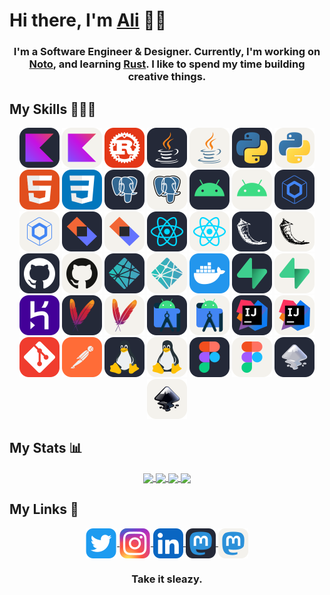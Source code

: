 # Hi there, I'm  <a href="https://alialbaali.com">Ali</a> 👋🏻

<div align="center">

<h3>
 I'm a Software Engineer & Designer. Currently, I'm working on <a href="https://github.com/alialbaali/Noto">Noto</a>, and learning <a href="https://www.rust-lang.org/">Rust</a>. I like to spend my time building creative things.
</h3>

</div>

## My Skills 👨🏻‍💻

<div align="center">

[//]: # (<img src="images/Skills-Light.svg#gh-dark-mode-only" alt="Android" height="500">)
[//]: # (<img src="images/Skills-Dark.svg#gh-light-mode-only" alt="Android" height="500®">)

<img src="images/Kotlin-Dark.svg#gh-light-mode-only" alt="Kotlin" height="64">
<img src="images/Kotlin-Light.svg#gh-dark-mode-only" alt="Kotlin" height="64">
<img src="images/Rust.svg" alt="Rust" height="64">
<img src="images/Java-Dark.svg#gh-light-mode-only" alt="Java" height="64">
<img src="images/Java-Light.svg#gh-dark-mode-only" alt="Java" height="64">
<img src="images/Python-Dark.svg#gh-light-mode-only" alt="Python" height="64">
<img src="images/Python-Light.svg#gh-dark-mode-only" alt="Python" height="64">
<img src="images/HTML.svg" alt="HTML" height="64">
<img src="images/CSS.svg" alt="CSS" height="64">
<img src="images/Postgres-Dark.svg#gh-light-mode-only" alt="Postgres" height="64">
<img src="images/Postgres-Light.svg#gh-dark-mode-only" alt="Postgres" height="64">
<img src="images/Android-Dark.svg#gh-light-mode-only" alt="Android" height="64">
<img src="images/Android-Light.svg#gh-dark-mode-only" alt="Android" height="64">
<img src="images/Compose-Dark.svg#gh-light-mode-only" alt="Compose" height="64">
<img src="images/Compose-Light.svg#gh-dark-mode-only" alt="Compose" height="64">
<img src="images/Ktor-Dark.svg#gh-light-mode-only" alt="Ktor" height="64">
<img src="images/Ktor-Light.svg#gh-dark-mode-only" alt="Ktor" height="64">
<img src="images/React-Dark.svg#gh-light-mode-only" alt="React" height="64">
<img src="images/React-Light.svg#gh-dark-mode-only" alt="React" height="64">
<img src="images/Flask-Dark.svg#gh-light-mode-only" alt="Flask" height="64">
<img src="images/Flask-Light.svg#gh-dark-mode-only" alt="Flask" height="64">
<img src="images/GitHub-Dark.svg#gh-light-mode-only" alt="GitHub" height="64">
<img src="images/GitHub-Light.svg#gh-dark-mode-only" alt="GitHub" height="64">
<img src="images/Netlify-Dark.svg#gh-light-mode-only" alt="Netlify" height="64">
<img src="images/Netlify-Light.svg#gh-dark-mode-only" alt="Netlify" height="64">
<img src="images/Docker.svg" alt="Docker" height="64">
<img src="images/Supabase-Dark.svg#gh-light-mode-only" alt="Supabase" height="64">
<img src="images/Supabase-Light.svg#gh-dark-mode-only" alt="Supabase" height="64">
<img src="images/Heroku.svg" alt="Heroku" height="64">
<img src="images/Maven-Dark.svg#gh-light-mode-only" alt="Maven" height="64">
<img src="images/Maven-Light.svg#gh-dark-mode-only" alt="Maven" height="64">
<img src="images/AndroidStudio-Dark.svg#gh-light-mode-only" alt="AndroidStudio" height="64">
<img src="images/AndroidStudio-Light.svg#gh-dark-mode-only" alt="AndroidStudio" height="64">
<img src="images/IntelliJ-Dark.svg#gh-light-mode-only" alt="IntelliJ" height="64">
<img src="images/IntelliJ-Light.svg#gh-dark-mode-only" alt="IntelliJ" height="64">
<img src="images/Git.svg" alt="Git" height="64">
<img src="images/Postman.svg" alt="Postman" height="64">
<img src="images/Linux-Dark.svg#gh-light-mode-only" alt="Linux" height="64">
<img src="images/Linux-Light.svg#gh-dark-mode-only" alt="Linux" height="64">
<img src="images/Figma-Dark.svg#gh-light-mode-only" alt="Figma" height="64">
<img src="images/Figma-Light.svg#gh-dark-mode-only" alt="Figma" height="64">
<img src="images/Inkscape-Dark.svg#gh-light-mode-only" alt="Inkscape" height="64">
<img src="images/Inkscape-Light.svg#gh-dark-mode-only" alt="Inkscape" height="64">

</div>

## My Stats 📊

<div align="center">

<a href="https://github.com/alialbaali#gh-light-mode-only">
  <img align="center" src="https://github-readme-stats.vercel.app/api?username=alialbaali&hide=prs,contribs&count_private=true&show_icons=true&include_all_commits=true&custom_title=Ali%'s%20GitHub%20Stats&number_format=long&line_height=30&hide_rank=true&border_radius=16&hide_border=true&hide_title=true&theme=github_dark#gh-light-mode-only" />
</a>

<a href="https://github.com/alialbaali#gh-light-mode-only">
  <img align="center" src="https://github-readme-stats.vercel.app/api/top-langs/?username=alialbaali&layout=compact&langs_count=6&border_radius=16&hide_border=true&hide_title=true&theme=github_dark#gh-light-mode-only" />
</a>

<a href="https://github.com/alialbaali#gh-dark-mode-only">
  <img align="center" src="https://github-readme-stats.vercel.app/api?username=alialbaali&hide=prs,contribs&count_private=true&show_icons=true&include_all_commits=true&custom_title=Ali%'s%20GitHub%20Stats&number_format=long&line_height=30&hide_rank=true&border_radius=16&hide_border=true&hide_title=true&theme=default#gh-dark-mode-only" />
</a>

<a href="https://github.com/alialbaali#gh-dark-mode-only">
  <img align="center" src="https://github-readme-stats.vercel.app/api/top-langs/?username=alialbaali&layout=compact&langs_count=6&border_radius=16&hide_border=true&hide_title=true&theme=default#gh-dark-mode-only" />
</a>

</div>

## My Links 🔗

<div align="center">

<a href="https://twitter.com/ali_albaali">
  <img align="center" src="images/Twitter.svg" height="48"/>
</a>

<a href="https://www.instagram.com/ali.albaali">
  <img align="center" src="images/Instagram.svg" height="48"/>
</a>

<a href="https://www.linkedin.com/in/alialbaali">
  <img align="center" src="images/Linkedin.svg" height="48"/>
</a>

<a href="https://mastodon.social/@alialbaali#gh-light-mode-only">
  <img align="center" src="images/Mastodon-Dark.svg" height="48"/>
</a>

<a href="https://mastodon.social/@alialbaali#gh-dark-mode-only">
  <img align="center" src="images/Mastodon-Light.svg" height="48"/>
</a>

<h3>
Take it sleazy.
</h3>

</div>

